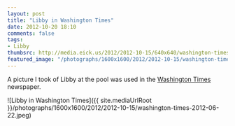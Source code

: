 ```yaml
---
layout: post
title: "Libby in Washington Times"
date: 2012-10-20 18:10
comments: false
tags: 
- Libby
thumbsrc: http://media.eick.us/2012/2012-10-15/640x640/washington-times-2012-06-22.jpeg
featured_image: "/photographs/1600x1600/2012/2012-10-15/washington-times-2012-06-22.jpeg"
---
```

A picture I took of Libby at the pool was used in the [Washington Times](https://communities.washingtontimes.com/neighborhood/parenting-first-time-through/2012/jun/22/water_safety/) newspaper.

![Libby in Washington Times]({{ site.mediaUrlRoot }}/photographs/1600x1600/2012/2012-10-15/washington-times-2012-06-22.jpeg)


